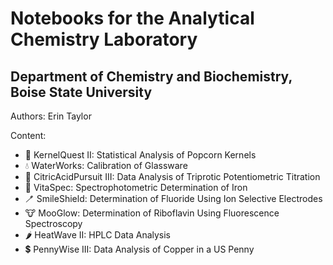 # Notebooks for the Analytical Chemistry Laboratory
## Department of Chemistry and Biochemistry, Boise State University
Authors: Erin Taylor

Content:
* 🍿 KernelQuest II: Statistical Analysis of Popcorn Kernels
* 💧 WaterWorks: Calibration of Glassware
* 🍋 CitricAcidPursuit III: Data Analysis of Triprotic Potentiometric Titration
* 💊 VitaSpec: Spectrophotometric Determination of Iron
* 🪥 SmileShield: Determination of Fluoride Using Ion Selective Electrodes
* 🐮 MooGlow: Determination of Riboflavin Using Fluorescence Spectroscopy
* 🌶️ HeatWave II: HPLC Data Analysis
* 💲 PennyWise III: Data Analysis of Copper in a US Penny
